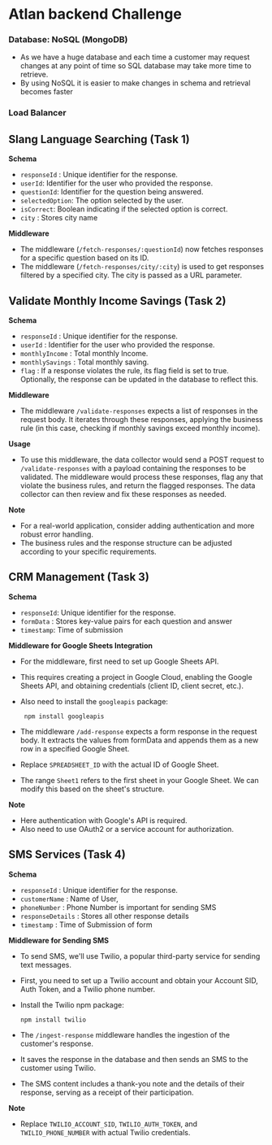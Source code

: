 # Atlan backend Challenge
### Database: NoSQL (MongoDB) 
- As we have a huge database and each time a customer may request changes at  any point of time so SQL database may take more time to retrieve.
- By using NoSQL it is easier to make changes in schema and retrieval becomes faster

### Load Balancer



## Slang Language Searching (Task 1)

**Schema**
  - `responseId` : Unique identifier for the response.
  - `userId`: Identifier for the user who provided the response.
  - `questionId`: Identifier for the question being answered.
  - `selectedOption`: The option selected by the user.
  - `isCorrect`: Boolean indicating if the selected option is correct.
  - `city` : Stores city name

 **Middleware**
- The middleware (`/fetch-responses/:questionId`) now fetches responses for a specific question based on its ID.
- The middleware (`/fetch-responses/city/:city`)  is used to get responses filtered by a specified city. The city is passed as a URL parameter.

## Validate Monthly Income Savings (Task 2)

**Schema**
 - `responseId` : Unique identifier for the response.
 - `userId` : Identifier for the user who provided the response.
 - `monthlyIncome` : Total monthly Income.
 - `monthlySavings` : Total monthly saving.
- `flag` : If a response violates the rule, its flag field is set to true. Optionally, the response can be updated in the database to reflect this.
 
**Middleware**
- The middleware `/validate-responses` expects a list of responses in the request body. It iterates through these responses, applying the business rule (in this case, checking if monthly savings exceed monthly income).

**Usage**
- To use this middleware, the data collector would send a POST request to `/validate-responses` with a payload containing the responses to be validated. The middleware would process these responses,
  flag any that violate the business rules, and return the flagged responses.
  The data collector can then review and fix these responses as needed.

**Note**
- For a real-world application, consider adding authentication and more robust error handling.
- The business rules and the response structure can be adjusted according to your specific requirements.

## CRM Management (Task 3)
**Schema**
 - `responseId`: Unique identifier for the response.
 - `formData` : Stores key-value pairs for each question and answer
 - `timestamp`: Time of submission

**Middleware for Google Sheets Integration**
 - For the middleware, first need to set up Google Sheets API.
 - This requires creating a project in Google Cloud, enabling the Google Sheets API,
  and obtaining credentials (client ID, client secret, etc.).
 - Also need to install the `googleapis` package:

        npm install googleapis

- The middleware `/add-response` expects a form response in the request body. It extracts the values from formData and appends them as a new row in a specified Google Sheet.
- Replace `SPREADSHEET_ID` with the actual ID of Google Sheet.
- The range `Sheet1` refers to the first sheet in your Google Sheet.
  We can modify this based on the sheet's structure.

**Note**
- Here authentication with Google's API is required.
- Also need to use OAuth2 or a service account for authorization.


## SMS Services (Task 4)
**Schema**
- `responseId` : Unique identifier for the response.
- `customerName` : Name of User,
- `phoneNumber` : Phone Number is important for sending SMS
- `responseDetails` : Stores all other response details
- `timestamp` : Time of Submission of form

**Middleware for Sending SMS**

- To send SMS, we'll use Twilio, a popular third-party service for sending text messages.
- First, you need to set up a Twilio account and obtain your Account SID, Auth Token, and a Twilio phone number.

- Install the Twilio npm package:
  
      npm install twilio
- The `/ingest-response` middleware handles the ingestion of the customer's response.
- It saves the response in the database and then sends an SMS to the customer using Twilio.
- The SMS content includes a thank-you note and the details of their response, serving as a receipt of their participation.

**Note**
- Replace `TWILIO_ACCOUNT_SID`, `TWILIO_AUTH_TOKEN`, and `TWILIO_PHONE_NUMBER` with actual Twilio credentials.

  
  



 
    


   
    
  


